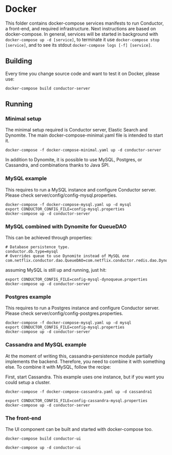 # Docker

This folder contains docker-compose services manifests to run Conductor, a front-end, and required infrastructure. Next
instructions are based on docker-compose. In general, services will be started in background with `docker-compose up -d [service]`,
to terminate it use `docker-compose stop [service]`, and to see its stdout `docker-compose logs [-f] [service]`.

## Building

Every time you change source code and want to test it on Docker, please use:

```
docker-compose build conductor-server
```

## Running

### Minimal setup
The minimal setup required is Conductor server, Elastic Search and Dynomite. The main docker-compose-minimal.yaml file 
is intended to start it. 

```
docker-compose -f docker-compose-minimal.yaml up -d conductor-server
```

In addition to Dynomite, it is possible to use MySQL, Postgres, or Cassandra, and combinations thanks to Java SPI.

### MySQL example

This requires to run a MySQL instance and configure Conductor server. Please check server/config/config-mysql.properties.

```
docker-compose -f docker-compose-mysql.yaml up -d mysql
export CONDUCTOR_CONFIG_FILE=config-mysql.properties
docker-compose up -d conductor-server
```

### MySQL combined with Dynomite for QueueDAO

This can be achieved through properties:

```
# Database persistence type.
conductor.db.type=mysql
# Overrides queue to use Dynomite instead of MySQL one
com.netflix.conductor.dao.QueueDAO=com.netflix.conductor.redis.dao.DynoQueueDAO
```

assuming MySQL is still up and running, just hit:

```
export CONDUCTOR_CONFIG_FILE=config-mysql-dynoqueue.properties
docker-compose up -d conductor-server
```

### Postgres example

This requires to run a Postgres instance and configure Conductor server. Please check server/config/config-postgres.properties.

```
docker-compose -f docker-compose-mysql.yaml up -d mysql
export CONDUCTOR_CONFIG_FILE=config-mysql.properties
docker-compose up -d conductor-server
```

### Cassandra and MySQL example

At the moment of writing this, cassandra-persistence module partially implements the backend. Therefore, you need to 
combine it with something else. To combine it with MySQL, follow the recipe:

First, start Cassandra. This example uses one instance, but if you want you could setup a cluster.

```
docker-compose -f docker-compose-cassandra.yaml up -d cassandra1
```

```
export CONDUCTOR_CONFIG_FILE=config-cassandra-mysql.properties
docker-compose up -d conductor-server
```

### The front-end

The UI component can be built and started with docker-compose too. 

``` 
docker-compose build conductor-ui
```

```
docker-compose up -d conductor-ui
```
